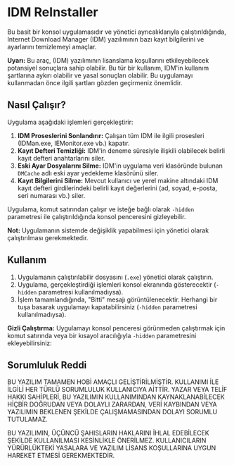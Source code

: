 # IDM ReInstaller

Bu basit bir konsol uygulamasıdır ve yönetici ayrıcalıklarıyla çalıştırıldığında, Internet Download Manager (IDM) yazılımının bazı kayıt bilgilerini ve ayarlarını temizlemeyi amaçlar.

**Uyarı:** Bu araç, (IDM) yazılımının lisanslama koşullarını etkileyebilecek potansiyel sonuçlara sahip olabilir. Bu tür bir kullanım, IDM'in kullanım şartlarına aykırı olabilir ve yasal sonuçları olabilir. Bu uygulamayı kullanmadan önce ilgili şartları gözden geçirmeniz önemlidir.

## Nasıl Çalışır?

Uygulama aşağıdaki işlemleri gerçekleştirir:

1.  **IDM Proseslerini Sonlandırır:** Çalışan tüm IDM ile ilgili prosesleri (IDMan.exe, IEMonitor.exe vb.) kapatır.
2.  **Kayıt Defteri Temizliği:** IDM'in deneme süresiyle ilişkili olabilecek belirli kayıt defteri anahtarlarını siler.
3.  **Eski Ayar Dosyalarını Silme:** IDM'in uygulama veri klasöründe bulunan `DMCache` adlı eski ayar yedekleme klasörünü siler.
4.  **Kayıt Bilgilerini Silme:** Mevcut kullanıcı ve yerel makine altındaki IDM kayıt defteri girdilerindeki belirli kayıt değerlerini (ad, soyad, e-posta, seri numarası vb.) siler.

Uygulama, komut satırından çalışır ve isteğe bağlı olarak `-hidden` parametresi ile çalıştırıldığında konsol penceresini gizleyebilir.

**Not:** Uygulamanın sistemde değişiklik yapabilmesi için yönetici olarak çalıştırılması gerekmektedir.

## Kullanım

1.  Uygulamanın çalıştırılabilir dosyasını (`.exe`) yönetici olarak çalıştırın.
2.  Uygulama, gerçekleştirdiği işlemleri konsol ekranında gösterecektir (`-hidden` parametresi kullanılmadıysa).
3.  İşlem tamamlandığında, "Bitti" mesajı görüntülenecektir. Herhangi bir tuşa basarak uygulamayı kapatabilirsiniz (`-hidden` parametresi kullanılmadıysa).

**Gizli Çalıştırma:** Uygulamayı konsol penceresi görünmeden çalıştırmak için komut satırında veya bir kısayol aracılığıyla `-hidden` parametresini ekleyebilirsiniz:


## Sorumluluk Reddi

BU YAZILIM TAMAMEN HOBİ AMAÇLI GELİŞTİRİLMİŞTİR. KULLANIMI İLE İLGİLİ HER TÜRLÜ SORUMLULUK KULLANICIYA AİTTİR. YAZAR VEYA TELİF HAKKI SAHİPLERİ, BU YAZILIMIN KULLANIMINDAN KAYNAKLANABİLECEK HİÇBİR DOĞRUDAN VEYA DOLAYLI ZARARDAN, VERİ KAYBINDAN VEYA YAZILIMIN BEKLENEN ŞEKİLDE ÇALIŞMAMASINDAN DOLAYI SORUMLU TUTULAMAZ.

BU YAZILIMIN, ÜÇÜNCÜ ŞAHISLARIN HAKLARINI İHLAL EDEBİLECEK ŞEKİLDE KULLANILMASI KESİNLİKLE ÖNERİLMEZ. KULLANICILARIN YÜRÜRLÜKTEKİ YASALARA VE YAZILIM LİSANS KOŞULLARINA UYGUN HAREKET ETMESİ GEREKMEKTEDİR.
